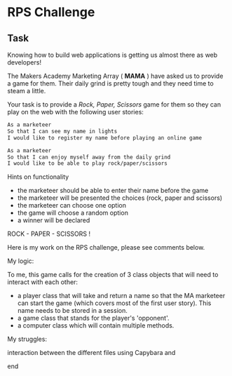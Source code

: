 # RPS Challenge


Task
----

Knowing how to build web applications is getting us almost there as web developers!

The Makers Academy Marketing Array ( **MAMA** ) have asked us to provide a game for them. Their daily grind is pretty tough and they need time to steam a little.

Your task is to provide a _Rock, Paper, Scissors_ game for them so they can play on the web with the following user stories:

```sh
As a marketeer
So that I can see my name in lights
I would like to register my name before playing an online game

As a marketeer
So that I can enjoy myself away from the daily grind
I would like to be able to play rock/paper/scissors
```

Hints on functionality

- the marketeer should be able to enter their name before the game
- the marketeer will be presented the choices (rock, paper and scissors)
- the marketeer can choose one option
- the game will choose a random option
- a winner will be declared


ROCK - PAPER - SCISSORS !

Here is my work on the RPS challenge, please see comments below.



My logic:

To me, this game calls for the creation of 3 class objects that will need to interact with each other:
 - a player class that will take and return a name so that the MA marketeer can start the game (which covers most of the first user story). This name needs to be stored in a session.
 - a game class that stands for the player's 'opponent'.
 - a computer class which will contain multiple methods.






My struggles:

interaction between the different files
using Capybara and











end
